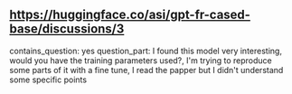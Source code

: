 ## https://huggingface.co/asi/gpt-fr-cased-base/discussions/3

contains_question: yes
question_part: I found this model very interesting, would you have the training parameters used?, I'm trying to reproduce some parts of it with a fine tune, I read the papper but I didn't understand some specific points